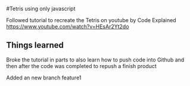 #Tetris using only javascript

Followed tutorial to recreate the Tetris on youtube by Code Explained
https://www.youtube.com/watch?v=HEsAr2Yt2do

## Things learned

Broke the tutorial in parts to also learn how to push code into Github and then after the code was completed to repush a finish product

Added an new branch feature1

